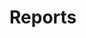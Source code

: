 <script type="text/javascript">
var password = "xin06260001";
var x = prompt("Enter in the password "," ");
if (x.toLowerCase() == password) {
 window.location = "report_20230626001.html";
}
else {
 alert("密码错误！ \n \n 请重新输入。");
 window.location = "./index.html";
}
</script>


# Reports



